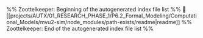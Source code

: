%% Zoottelkeeper: Beginning of the autogenerated index file list  %%
📄 [[projects/AUTX/01_RESEARCH_PHASE_1/P6.2_Formal_Modeling/Computational_Models/mvu2-sim/node_modules/path-exists/readme|readme]]
%% Zoottelkeeper: End of the autogenerated index file list  %%
